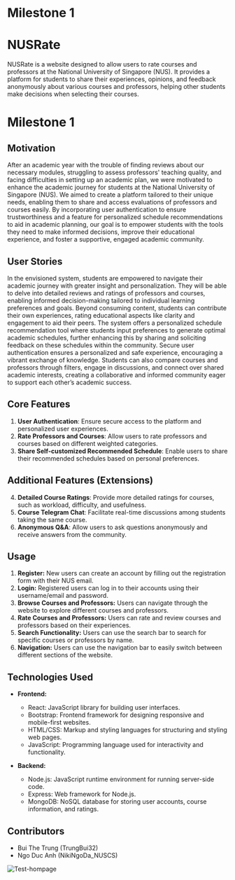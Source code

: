 # Milestone 1

# NUSRate

NUSRate is a website designed to allow users to rate courses and professors at the National University of Singapore (NUS). It provides a platform for students to share their experiences, opinions, and feedback anonymously about various courses and professors, helping other students make decisions when selecting their courses.

# Milestone 1

## Motivation

After an academic year with the trouble of finding reviews about our necessary modules, struggling to assess professors' teaching quality, and facing difficulties in setting up an academic plan, we were motivated to enhance the academic journey for students at the National University of Singapore (NUS). We aimed to create a platform tailored to their unique needs, enabling them to share and access evaluations of professors and courses easily. By incorporating user authentication to ensure trustworthiness and a feature for personalized schedule recommendations to aid in academic planning, our goal is to empower students with the tools they need to make informed decisions, improve their educational experience, and foster a supportive, engaged academic community.

## User Stories

In the envisioned system, students are empowered to navigate their academic journey with greater insight and personalization. They will be able to delve into detailed reviews and ratings of professors and courses, enabling informed decision-making tailored to individual learning preferences and goals. Beyond consuming content, students can contribute their own experiences, rating educational aspects like clarity and engagement to aid their peers. The system offers a personalized schedule recommendation tool where students input preferences to generate optimal academic schedules, further enhancing this by sharing and soliciting feedback on these schedules within the community. Secure user authentication ensures a personalized and safe experience, encouraging a vibrant exchange of knowledge. Students can also compare courses and professors through filters, engage in discussions, and connect over shared academic interests, creating a collaborative and informed community eager to support each other’s academic success.

## Core Features

1. **User Authentication**: Ensure secure access to the platform and personalized user experiences.
2. **Rate Professors and Courses**: Allow users to rate professors and courses based on different weighted categories.
3. **Share Self-customized Recommended Schedule**: Enable users to share their recommended schedules based on personal preferences.

## Additional Features (Extensions)

4. **Detailed Course Ratings**: Provide more detailed ratings for courses, such as workload, difficulty, and usefulness.
5. **Course Telegram Chat**: Facilitate real-time discussions among students taking the same course.
6. **Anonymous Q&A**: Allow users to ask questions anonymously and receive answers from the community.

## Usage

1. **Register:** New users can create an account by filling out the registration form with their NUS email.
2. **Login:** Registered users can log in to their accounts using their username/email and password.
3. **Browse Courses and Professors:** Users can navigate through the website to explore different courses and professors.
4. **Rate Courses and Professors:** Users can rate and review courses and professors based on their experiences.
5. **Search Functionality:** Users can use the search bar to search for specific courses or professors by name.
6. **Navigation:** Users can use the navigation bar to easily switch between different sections of the website.

## Technologies Used

- **Frontend:**

  - React: JavaScript library for building user interfaces.
  - Bootstrap: Frontend framework for designing responsive and mobile-first websites.
  - HTML/CSS: Markup and styling languages for structuring and styling web pages.
  - JavaScript: Programming language used for interactivity and functionality.

- **Backend:**
  - Node.js: JavaScript runtime environment for running server-side code.
  - Express: Web framework for Node.js.
  - MongoDB: NoSQL database for storing user accounts, course information, and ratings.

## Contributors

- Bui The Trung (TrungBui32)
- Ngo Duc Anh (NikiNgoDa_NUSCS)

![Test-hompage]('./Front-end/src/assets/test-homepage.png)